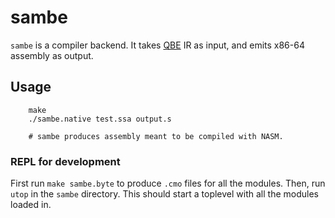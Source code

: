 # sambe

`sambe` is a compiler backend. It takes [QBE][qbe] IR as input, and emits
x86-64 assembly as output.

## Usage

```shell
    make
    ./sambe.native test.ssa output.s
     
    # sambe produces assembly meant to be compiled with NASM.
```

### REPL for development

First run `make sambe.byte` to produce `.cmo` files for all the
modules. Then, run `utop` in the `sambe` directory. This should start
a toplevel with all the modules loaded in.

[qbe]: https://c9x.me/compile/
